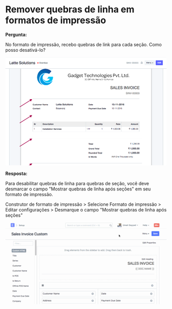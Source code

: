 # Remover quebras de linha em formatos de impressão



**Pergunta:**


No formato de impressão, recebo quebras de link para cada seção. Como posso desativá-lo?


![Erro de configuração de e-mail](/files/sections-1.png)


**Resposta:** 


Para desabilitar quebras de linha para quebras de seção, você deve desmarcar o campo "Mostrar quebras de linha após seções" em seu formato de impressão.


Construtor de formato de impressão > Selecione Formato de impressão > Editar configurações > Desmarque o campo "Mostrar quebras de linha após seções"


![Erro de configuração de e-mail](/files/sections-2.gif)



